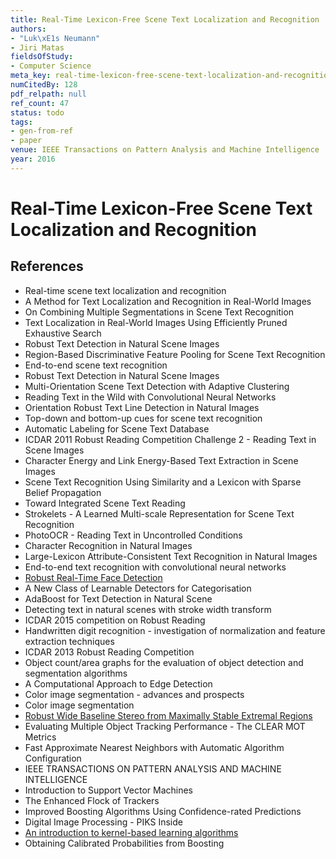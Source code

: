 ```yaml
---
title: Real-Time Lexicon-Free Scene Text Localization and Recognition
authors:
- "Luk\xE1s Neumann"
- Jiri Matas
fieldsOfStudy:
- Computer Science
meta_key: real-time-lexicon-free-scene-text-localization-and-recognition
numCitedBy: 128
pdf_relpath: null
ref_count: 47
status: todo
tags:
- gen-from-ref
- paper
venue: IEEE Transactions on Pattern Analysis and Machine Intelligence
year: 2016
---
```


# Real-Time Lexicon-Free Scene Text Localization and Recognition

## References

- Real-time scene text localization and recognition
- A Method for Text Localization and Recognition in Real-World Images
- On Combining Multiple Segmentations in Scene Text Recognition
- Text Localization in Real-World Images Using Efficiently Pruned Exhaustive Search
- Robust Text Detection in Natural Scene Images
- Region-Based Discriminative Feature Pooling for Scene Text Recognition
- End-to-end scene text recognition
- Robust Text Detection in Natural Scene Images
- Multi-Orientation Scene Text Detection with Adaptive Clustering
- Reading Text in the Wild with Convolutional Neural Networks
- Orientation Robust Text Line Detection in Natural Images
- Top-down and bottom-up cues for scene text recognition
- Automatic Labeling for Scene Text Database
- ICDAR 2011 Robust Reading Competition Challenge 2 - Reading Text in Scene Images
- Character Energy and Link Energy-Based Text Extraction in Scene Images
- Scene Text Recognition Using Similarity and a Lexicon with Sparse Belief Propagation
- Toward Integrated Scene Text Reading
- Strokelets - A Learned Multi-scale Representation for Scene Text Recognition
- PhotoOCR - Reading Text in Uncontrolled Conditions
- Character Recognition in Natural Images
- Large-Lexicon Attribute-Consistent Text Recognition in Natural Images
- End-to-end text recognition with convolutional neural networks
- [Robust Real-Time Face Detection](./robust-real-time-face-detection.md)
- A New Class of Learnable Detectors for Categorisation
- AdaBoost for Text Detection in Natural Scene
- Detecting text in natural scenes with stroke width transform
- ICDAR 2015 competition on Robust Reading
- Handwritten digit recognition - investigation of normalization and feature extraction techniques
- ICDAR 2013 Robust Reading Competition
- Object count/area graphs for the evaluation of object detection and segmentation algorithms
- A Computational Approach to Edge Detection
- Color image segmentation - advances and prospects
- Color image segmentation
- [Robust Wide Baseline Stereo from Maximally Stable Extremal Regions](./robust-wide-baseline-stereo-from-maximally-stable-extremal-regions.md)
- Evaluating Multiple Object Tracking Performance - The CLEAR MOT Metrics
- Fast Approximate Nearest Neighbors with Automatic Algorithm Configuration
- IEEE TRANSACTIONS ON PATTERN ANALYSIS AND MACHINE INTELLIGENCE
- Introduction to Support Vector Machines
- The Enhanced Flock of Trackers
- Improved Boosting Algorithms Using Confidence-rated Predictions
- Digital Image Processing - PIKS Inside
- [An introduction to kernel-based learning algorithms](./an-introduction-to-kernel-based-learning-algorithms.md)
- Obtaining Calibrated Probabilities from Boosting

